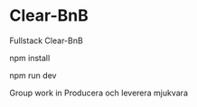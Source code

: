 # Clear-BnB
Fullstack Clear-BnB

npm install

npm run dev

Group work in Producera och leverera mjukvara
